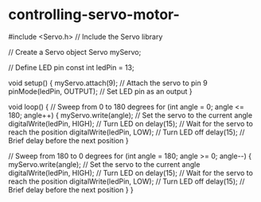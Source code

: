 # controlling-servo-motor-

#include <Servo.h>  // Include the Servo library

// Create a Servo object
Servo myServo;

// Define LED pin
const int ledPin = 13;

void setup() {
  myServo.attach(9);    // Attach the servo to pin 9
  pinMode(ledPin, OUTPUT);  // Set LED pin as an output
}

void loop() {
  // Sweep from 0 to 180 degrees
  for (int angle = 0; angle <= 180; angle++) {
    myServo.write(angle);  // Set the servo to the current angle
    digitalWrite(ledPin, HIGH); // Turn LED on
    delay(15);             // Wait for the servo to reach the position
    digitalWrite(ledPin, LOW);  // Turn LED off
    delay(15);             // Brief delay before the next position
  }

  // Sweep from 180 to 0 degrees
  for (int angle = 180; angle >= 0; angle--) {
    myServo.write(angle);  // Set the servo to the current angle
    digitalWrite(ledPin, HIGH); // Turn LED on
    delay(15);             // Wait for the servo to reach the position
    digitalWrite(ledPin, LOW);  // Turn LED off
    delay(15);             // Brief delay before the next position
  }
}
